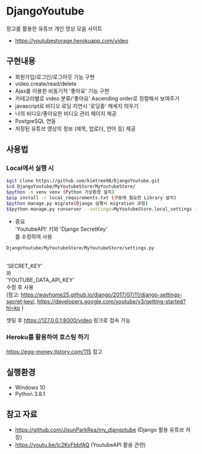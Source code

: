 # DjangoYoutube
장고를 활용한 유튜브 개인 영상 모음 사이트

* https://youtubestorage.herokuapp.com/video

## 구현내용

  - 회원가입/로그인/로그아웃 기능 구현
  - video create/read/delete
  - Ajax를 이용한 비동기적 '좋아요' 기능 구현
  - 카테고리별로 video 분류/'좋아요' Ascending order로 정렬해서 보여주기
  - javascript로 비디오 로딩 지연시 '로딩중' 메세지 띄우기
  - 나의 비디오/좋아요한 비디오 관리 페이지 제공
  - PostgreSQL 연동
  - 저장된 유튜브 영상의 정보 (제목, 업로더, 언어 등) 제공


## 사용법

### Local에서 실행 시
```sh
$git clone https://github.com/kimtree98/DjangoYoutube.git
$cd DjangoYoutube/MyYoutubeStore/MyYoutubeStore/
$python -m venv venv (Python 가상환경 설치)
$pip install -r local_requirements.txt (구동에 필요한 Library 설치)
$python manage.py migrate(Django 실행시 migration 과정)
$$python manage.py runserver --settings=MyYoutubeStore.local_settings (Local Setting 파일로 서버 구동)
```
* 중요
<br>'YoutubeAPI' 키와  'Django SecretKey' </br> 를 수정하여 사용
```sh
DjangoYoutube/MyYoutubeStore/MyYoutubeStore/settings.py
```
<br>'SECRET_KEY'</br>와 <br>'YOUTUBE_DATA_API_KEY'</br> 수정 후 사용
<br>
(참고: https://wayhome25.github.io/django/2017/07/11/django-settings-secret-key/, 
https://developers.google.com/youtube/v3/getting-started?hl=ko )




셋팅 후 https://127.0.0.1:8000/video 링크로 접속 가능

### Heroku를 활용하여 호스팅 하기

https://egg-money.tistory.com/115 참고

## 실행환경
* Windows 10
* Python 3.8.1

## 참고 자료
* https://github.com/JisunParkRea/my_djangotube (Django 활용 유튜브 저장)
* https://youtu.be/lc2KvFbbfAQ (YoutubeAPI 활용 관련)





